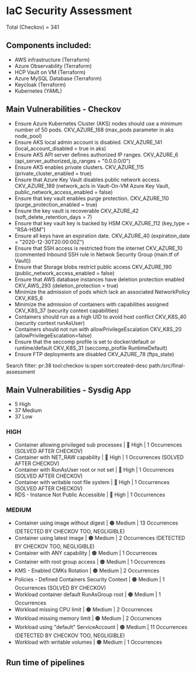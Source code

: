 # IaC Security Assessment
Total (Checkov) = 341

## Components included:
- AWS infrastructure (Terraform)
- Azure Observability (Terraform)
- HCP Vault on VM (Terraform)
- Azure MySQL Database (Terraform)
- Keycloak (Terraform)
- Kubernetes (YAML)

## Main Vulnerabilities - Checkov
- Ensure Azure Kubernetes Cluster (AKS) nodes should use a minimum number of 50 pods.  CKV_AZURE_168 (max_pods parameter in aks node_pool)
- Ensure AKS local admin account is disabled. CKV_AZURE_141 (local_account_disabled = true in aks)
- Ensure AKS API server defines authorized IP ranges. CKV_AZURE_6 (api_server_authorized_ip_ranges = "0.0.0.0/0")
- Ensure AKS enables private clusters. CKV_AZURE_115 (private_cluster_enabled = true)
- Ensure that Azure Key Vault disables public network access. CKV_AZURE_189 (network_acls in Vault-On-VM Azure Key Vault, public_network_access_enabled = false)
- Ensure that key vault enables purge protection. CKV_AZURE_110 (purge_protection_enabled = true)
- Ensure the key vault is recoverable CKV_AZURE_42 (soft_delete_retention_days  = 7)
- Ensure that key vault key is backed by HSM CKV_AZURE_112 (key_type = "RSA-HSM")
- Ensure all keys have an expiration date. CKV_AZURE_40  (expiration_date = "2020-12-30T20:00:00Z")
- Ensure that SSH access is restricted from the internet CKV_AZURE_10 (commented Inbound SSH rule in Netwok Security Group (main.tf of Vault))
- Ensure that Storage blobs restrict public access CKV_AZURE_190 (public_network_access_enabled = false)
- Ensure that AWS database instances have deletion protection enabled CKV_AWS_293 (deletion_protection = true)
- Minimize the admission of pods which lack an associated NetworkPolicy CKV_K8S_6 
- Minimize the admission of containers with capabilities assigned CKV_K8S_37 (security context capabilities)
- Containers should run as a high UID to avoid host conflict CKV_K8S_40 (security context runAsUser)
- Containers should not run with allowPrivilegeEscalation CKV_K8S_20 (allowPrivilegeEscalation=false)
- Ensure that the seccomp profile is set to docker/default or runtime/default CKV_K8S_31 (seccomp_profile RuntimeDefault)
- Ensure FTP deployments are disabled CKV_AZURE_78 (ftps_state)



Search filter: pr:38 tool:checkov is:open sort:created-desc path:/src/final-assessment 



## Main Vulnerabilities - Sysdig App
- 5 High
- 37 Medium
- 37 Low


### HIGH
- Container allowing privileged sub processes | 🔴 High | 1 Occurrences   (SOLVED AFTER CHECKOV)
- Container with NET_RAW capability | 🔴 High | 1 Occurrences           (SOLVED AFTER CHECKOV)
- Container with RunAsUser root or not set | 🔴 High | 1 Occurrences   (SOLVED AFTER CHECKOV)
- Container with writable root file system | 🔴 High | 1 Occurrences   (SOLVED AFTER CHECKOV)
- RDS - Instance Not Public Accessible | 🔴 High | 1 Occurrences

### MEDIUM
- Container using image without digest | 🟠 Medium | 13 Occurrences (DETECTED BY CHECKOV TOO, NEGLIGIBLE)
- Container using latest image | 🟠 Medium | 2 Occurrences (DETECTED BY CHECKOV TOO, NEGLIGIBLE)
- Container with ANY capability | 🟠 Medium | 1 Occurrences
- Container with root group access | 🟠 Medium | 1 Occurrences
- KMS - Enabled CMKs Rotation | 🟠 Medium | 2 Occurrences
- Policies - Defined Containers Security Context | 🟠 Medium | 1 Occurrences  (SOLVED BY CHECKOV)
- Workload container default RunAsGroup root | 🟠 Medium | 1 Occurrences
- Workload missing CPU limit | 🟠 Medium | 2 Occurrences
- Workload missing memory limit | 🟠 Medium | 2 Occurrences
- Workload using "default" ServiceAccount | 🟠 Medium | 11 Occurrences  (DETECTED BY CHECKOV TOO, NEGLIGIBLE)
- Workload with writable volumes | 🟠 Medium | 1 Occurrences

## Run time of pipelines